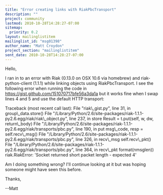 ```yaml
---
title: "Error creating links with RiakPbcTransport"
description: ""
project: community
lastmod: 2010-10-28T14:28:27-07:00
sitemap:
  priority: 0.2
layout: mailinglistitem
mailinglist_id: "msg01398"
author_name: "Matt Croydon"
project_section: "mailinglistitem"
sent_date: 2010-10-28T14:28:27-07:00
---
```



Hello,

I ran in to an error with Riak (0.13.0 on OSX 10.6 via homebrew) and
riak-python-client (1.1.1) while linking objects using RiakPbcTransport. I
see the following error when running the code in
https://gist.github.com/151070717bfe56a3da1a but it works fine when I swap
lines 4 and 5 and use the default HTTP transport:

Traceback (most recent call last):
 File "riak\\_gist.py", line 31, in 
 group\\_data.store()
 File
"/Library/Python/2.6/site-packages/riak-1.1.1-py2.6.egg/riak/riak\\_object.py",
line 237, in store
 Result = t.put(self, w, dw, return\\_body)
 File
"/Library/Python/2.6/site-packages/riak-1.1.1-py2.6.egg/riak/transports/pbc.py",
line 190, in put
 msg\\_code, resp = self.recv\\_msg()
 File
"/Library/Python/2.6/site-packages/riak-1.1.1-py2.6.egg/riak/transports/pbc.py",
line 326, in recv\\_msg
 self.recv\\_pkt()
 File
"/Library/Python/2.6/site-packages/riak-1.1.1-py2.6.egg/riak/transports/pbc.py",
line 364, in recv\\_pkt
 format(nmsglen))
riak.RiakError: 'Socket returned short packet length - expected 4'

Am I doing something wrong? I'll continue looking at it but was hoping
someone might have seen this before.

Thanks,

--Matt
